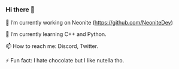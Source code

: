 ### Hi there 👋


🔭 I’m currently working on Neonite (https://github.com/NeoniteDev)

🌱 I’m currently learning C++ and Python.

📫 How to reach me: Discord, Twitter.

⚡ Fun fact: I hate chocolate but I like nutella tho.

